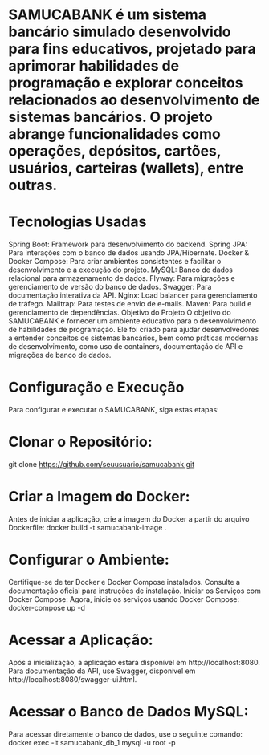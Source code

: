 # SAMUCABANK é um sistema bancário simulado desenvolvido para fins educativos, projetado para aprimorar habilidades de programação e explorar conceitos relacionados ao desenvolvimento de sistemas bancários. O projeto abrange funcionalidades como operações, depósitos, cartões, usuários, carteiras (wallets), entre outras.

# Tecnologias Usadas
Spring Boot: Framework para desenvolvimento do backend.
Spring JPA: Para interações com o banco de dados usando JPA/Hibernate.
Docker & Docker Compose: Para criar ambientes consistentes e facilitar o desenvolvimento e a execução do projeto.
MySQL: Banco de dados relacional para armazenamento de dados.
Flyway: Para migrações e gerenciamento de versão do banco de dados.
Swagger: Para documentação interativa da API.
Nginx: Load balancer para gerenciamento de tráfego.
Mailtrap: Para testes de envio de e-mails.
Maven: Para build e gerenciamento de dependências.
Objetivo do Projeto
O objetivo do SAMUCABANK é fornecer um ambiente educativo para o desenvolvimento de habilidades de programação. Ele foi criado para ajudar desenvolvedores a entender conceitos de sistemas bancários, bem como práticas modernas de desenvolvimento, como uso de containers, documentação de API e migrações de banco de dados.

# Configuração e Execução
Para configurar e executar o SAMUCABANK, siga estas etapas:

# Clonar o Repositório:
git clone https://github.com/seuusuario/samucabank.git

# Criar a Imagem do Docker:
Antes de iniciar a aplicação, crie a imagem do Docker a partir do arquivo Dockerfile:
docker build -t samucabank-image .

# Configurar o Ambiente:
Certifique-se de ter Docker e Docker Compose instalados. Consulte a documentação oficial para instruções de instalação.
Iniciar os Serviços com Docker Compose:
Agora, inicie os serviços usando Docker Compose:
docker-compose up -d

# Acessar a Aplicação:
Após a inicialização, a aplicação estará disponível em http://localhost:8080. Para documentação da API, use Swagger, disponível em http://localhost:8080/swagger-ui.html.

# Acessar o Banco de Dados MySQL:
Para acessar diretamente o banco de dados, use o seguinte comando:
docker exec -it samucabank_db_1 mysql -u root -p
